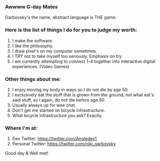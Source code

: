 ### Awwww G-day Mates

Garbovsky's the name, abstract language is THE game.

### Here is the list of things I do for you to judge my worth:

1. I make the software.
2. I like the philosophy. 
3. I draw pixel's on my computer sometimes.
4. I TRY not to take myself too seriously. Emphasis on try.
5. I am currently attempting to connect 1-4 together into interactive digital experiences. (Video Games)

### Other things about me:

1. I enjoy moving my body in ways so I do not die by age 50.
2. I exclusively eat the stuff that is grown from the ground, not what eat's said stuff, so I again, do not die before age 50.
3. Usually always up for wee chat.
4. Don't get me started on bicycle infrastructure.
5. What bicycle infrastructure you ask? Exactly.

### Where I'm at:

1. Dev Twitter: https://twitter.com/Angledev1
2. Personal Twitter: https://twitter.com/niki_garbovsky 

Good day & Well met!
<!--
**NikitaGarbovsky/NikitaGarbovsky** is a ✨ _special_ ✨ repository because its `README.md` (this file) appears on your GitHub profile.

Here are some ideas to get you started:

- 🔭 I’m currently working on ...
- 🌱 I’m currently learning ...
- 👯 I’m looking to collaborate on ...
- 🤔 I’m looking for help with ...
- 💬 Ask me about ...
- 📫 How to reach me: ...
- 😄 Pronouns: ...
- ⚡ Fun fact: ...
-->

